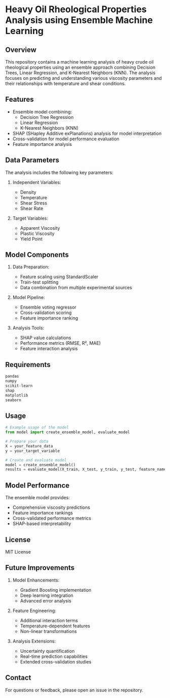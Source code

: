 # Heavy Oil Rheological Properties Analysis using Ensemble Machine Learning

## Overview
This repository contains a machine learning analysis of heavy crude oil rheological properties using an ensemble approach combining Decision Trees, Linear Regression, and K-Nearest Neighbors (KNN). The analysis focuses on predicting and understanding various viscosity parameters and their relationships with temperature and shear conditions.

## Features
- Ensemble model combining:
  - Decision Tree Regression
  - Linear Regression
  - K-Nearest Neighbors (KNN)
- SHAP (SHapley Additive exPlanations) analysis for model interpretation
- Cross-validation for model performance evaluation
- Feature importance analysis

## Data Parameters
The analysis includes the following key parameters:
1. Independent Variables:
   - Density
   - Temperature
   - Shear Stress
   - Shear Rate

2. Target Variables:
   - Apparent Viscosity
   - Plastic Viscosity
   - Yield Point

## Model Components
1. Data Preparation:
   - Feature scaling using StandardScaler
   - Train-test splitting
   - Data combination from multiple experimental sources

2. Model Pipeline:
   - Ensemble voting regressor
   - Cross-validation scoring
   - Feature importance ranking

3. Analysis Tools:
   - SHAP value calculations
   - Performance metrics (RMSE, R², MAE)
   - Feature interaction analysis

## Requirements
```python
pandas
numpy
scikit-learn
shap
matplotlib
seaborn
```

## Usage
```python
# Example usage of the model
from model import create_ensemble_model, evaluate_model

# Prepare your data
X = your_feature_data
y = your_target_variable

# Create and evaluate model
model = create_ensemble_model()
results = evaluate_model(X_train, X_test, y_train, y_test, feature_names, target_name)
```

## Model Performance
The ensemble model provides:
- Comprehensive viscosity predictions
- Feature importance rankings
- Cross-validated performance metrics
- SHAP-based interpretability

## License
MIT License

## Future Improvements
1. Model Enhancements:
   - Gradient Boosting implementation
   - Deep learning integration
   - Advanced error analysis

2. Feature Engineering:
   - Additional interaction terms
   - Temperature-dependent features
   - Non-linear transformations

3. Analysis Extensions:
   - Uncertainty quantification
   - Real-time prediction capabilities
   - Extended cross-validation studies

## Contact
For questions or feedback, please open an issue in the repository.